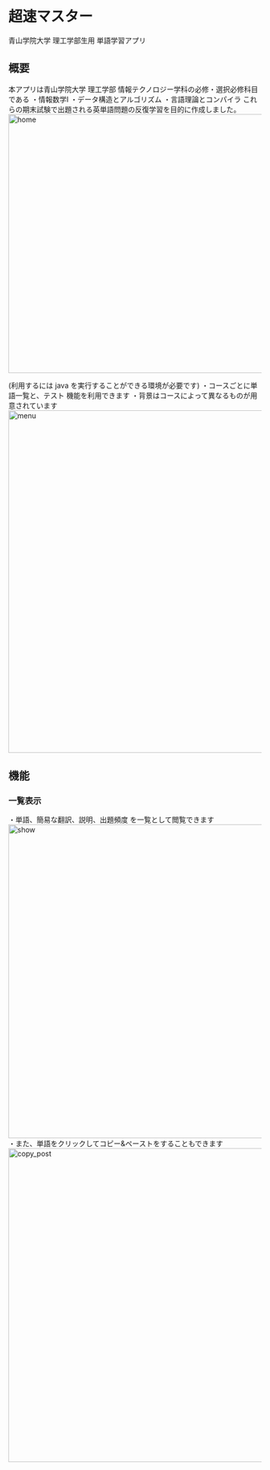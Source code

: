 # 超速マスター
青山学院大学 理工学部生用 単語学習アプリ
## 概要
本アプリは青山学院大学 理工学部 情報テクノロジー学科の必修・選択必修科目である
  ・情報数学I
  ・データ構造とアルゴリズム
  ・言語理論とコンパイラ
これらの期末試験で出題される英単語問題の反復学習を目的に作成しました。
<img width="514" alt="home" src="https://user-images.githubusercontent.com/39941977/88917055-19f14a80-d2a2-11ea-92c0-519d1a1ab321.png">

(利用するには java を実行することができる環境が必要です)
・コースごとに単語一覧と、テスト 機能を利用できます
・背景はコースによって異なるものが用意されています
<img width="680" alt="menu" src="https://user-images.githubusercontent.com/39941977/88917295-80766880-d2a2-11ea-91d3-4a2cd3479d4e.png">

## 機能
### 一覧表示
・単語、簡易な翻訳、説明、出題頻度 を一覧として閲覧できます
<img width="623" alt="show" src="https://user-images.githubusercontent.com/39941977/88917706-30e46c80-d2a3-11ea-9e2e-f8a0657ca255.png">
・また、単語をクリックしてコピー&ペーストをすることもできます
<img width="623" alt="copy_post" src="https://user-images.githubusercontent.com/39941977/88918234-1d85d100-d2a4-11ea-958e-1568d92fb60f.png">
